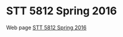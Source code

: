 # STT 5812 Spring 2016 

Web page [STT 5812 Spring 2016](http://stat-ata-asu.github.io/STT5812Spring2016/)
